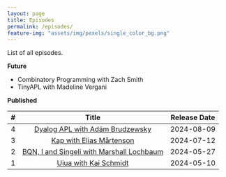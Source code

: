 ```yaml
---
layout: page
title: Episodes
permalink: /episodes/
feature-img: "assets/img/pexels/single_color_bg.png"
---
```


List of all episodes.

**Future**

- Combinatory Programming with Zach Smith
- TinyAPL with Madeline Vergani

**Published**

|   #   |                                            Title                                             | Release Date |
| :---: | :------------------------------------------------------------------------------------------: | :----------: |
|   4   |      [Dyalog APL with Adám Brudzewsky](https://tacittalk.com/2024/08/09/Episode-4.html)      |  2024-08-09  |
|   3   |         [Kap with Elias Mårtenson](https://tacittalk.com/2024/07/12/Episode-3.html)          |  2024-07-12  |
|   2   | [BQN, I and Singeli with Marshall Lochbaum](https://tacittalk.com/2024/05/27/Episode-2.html) |  2024-05-27  |
|   1   |           [Uiua with Kai Schmidt](https://tacittalk.com/2024/05/10/Episode-1.html)           |  2024-05-10  |
